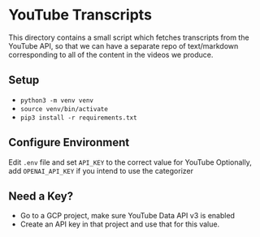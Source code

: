 # YouTube Transcripts

This directory contains a small script which fetches transcripts from the YouTube API, so that we can have
a separate repo of text/markdown corresponding to all of the content in the videos we produce.  

## Setup

* `python3 -m venv venv`
* `source venv/bin/activate`
* `pip3 install -r requirements.txt`

## Configure Environment

Edit `.env` file and set `API_KEY` to the correct value for YouTube
Optionally, add `OPENAI_API_KEY` if you intend to use the categorizer

## Need a Key?

* Go to a GCP project, make sure YouTube Data API v3 is enabled
* Create an API key in that project and use that for this value.

